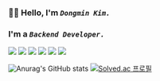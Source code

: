 
### 👋🏻 Hello, I'm _`Dongmin Kim.`_
### I'm a _`Backend Developer.`_

<div>
<img src="https://img.shields.io/badge/java-D9111E?style=for-the-badge&logo=java&logoColor=white"> 
<img src ="https://img.shields.io/badge/Spring Boot-5BAA22.svg?&style=for-the-badge&logo=Spring Boot&logoColor=white"/>
<img src="https://img.shields.io/badge/mysql-D57503?style=for-the-badge&logo=mysql&logoColor=white">
<img src="https://img.shields.io/badge/Docker-2496ED?style=for-the-badge&logo=Docker&logoColor=white">
<img src="https://img.shields.io/badge/aws-232F3E?style=for-the-badge&logo=amazonaws&logoColor=white"> 
<img src="https://img.shields.io/badge/git-E13626?style=for-the-badge&logo=git&logoColor=white">
</div>
  
<div>
  
![Anurag's GitHub stats](https://github-readme-stats.vercel.app/api?username=ddmkim94&show_icons=true&theme=merko)
[![Solved.ac 프로필](http://mazassumnida.wtf/api/v2/generate_badge?boj=ddmkim94)](https://solved.ac/ddmkim94)
  
</div>
